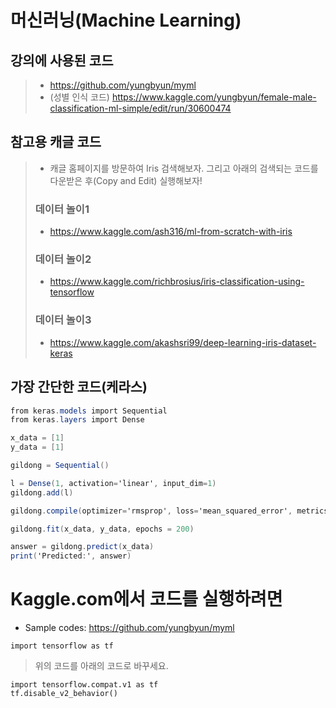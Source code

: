 # 머신러닝(Machine Learning)

## 강의에 사용된 코드
> * https://github.com/yungbyun/myml
> * (성별 인식 코드) https://www.kaggle.com/yungbyun/female-male-classification-ml-simple/edit/run/30600474

## 참고용 캐글 코드
> * 캐글 홈페이지를 방문하여 Iris 검색해보자. 그리고 아래의 검색되는 코드를 다운받은 후(Copy and Edit) 실행해보자!
> ### 데이터 놀이1 
> * https://www.kaggle.com/ash316/ml-from-scratch-with-iris 
> ### 데이터 놀이2 
> * https://www.kaggle.com/richbrosius/iris-classification-using-tensorflow
> ### 데이터 놀이3 
> * https://www.kaggle.com/akashsri99/deep-learning-iris-dataset-keras

## 가장 간단한 코드(케라스)
```csharp
from keras.models import Sequential
from keras.layers import Dense

x_data = [1]
y_data = [1]

gildong = Sequential()

l = Dense(1, activation='linear', input_dim=1)
gildong.add(l)

gildong.compile(optimizer='rmsprop', loss='mean_squared_error', metrics=['accuracy'])

gildong.fit(x_data, y_data, epochs = 200)

answer = gildong.predict(x_data)
print('Predicted:', answer)
```
# Kaggle.com에서 코드를 실행하려면

* Sample codes: https://github.com/yungbyun/myml

```
import tensorflow as tf
```

> 위의 코드를 아래의 코드로 바꾸세요.

```
import tensorflow.compat.v1 as tf
tf.disable_v2_behavior()
```

